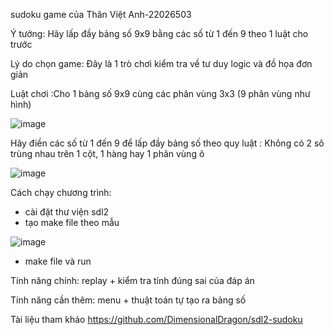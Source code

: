 sudoku game của Thân Việt Anh-22026503

Ý tưởng: Hãy lấp đầy bảng số 9x9 bằng các số từ 1 đến 9 theo 1 luật cho trước

Lý do chọn game: Đây là 1 trò chơi kiểm tra về tư duy logic và đồ họa đơn giản 

Luật chơi :Cho 1 bảng số 9x9 cùng các phân vùng 3x3 (9 phân vùng như hình)


![image](https://user-images.githubusercontent.com/124753939/234054175-24a7ae7c-bd1c-4f64-8c38-208188760040.png)

Hãy điền các số từ 1 đến 9 để lấp đầy bảng số theo quy luật : Không có 2 sô trùng nhau trên 1 cột, 1 hàng hay 1 phân vùng ô

![image](https://user-images.githubusercontent.com/124753939/234464168-d29a0ab4-26e0-4d81-a42f-9cb66ba3bacf.png)

Cách chạy chương trình:
+ cài đặt thư viện sdl2 
+ tạo make file theo mẫu 

![image](https://github.com/TVAexe/sudoku/assets/124753939/3ea7361f-7f2b-4518-a115-a21e98ea9058)

+ make file và run

 
 Tính năng chính: replay + kiểm tra tính đúng sai của đáp án
 
 Tính năng cần thêm: menu + thuật toán tự tạo ra bảng số 
 
 Tài liệu tham khảo https://github.com/DimensionalDragon/sdl2-sudoku 
 
 
 
 
 

